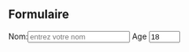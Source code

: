 <h2>Formulaire</h2>
        <form action="/action.php"method="post">
            <label for="name">Nom:</label><input id="name"
            type="text"placeholder="entrez votre nom">
            <label for="age">Age</label>
            <input id="age"type="number"min="0"max="99"step="1"value="18"><br>
